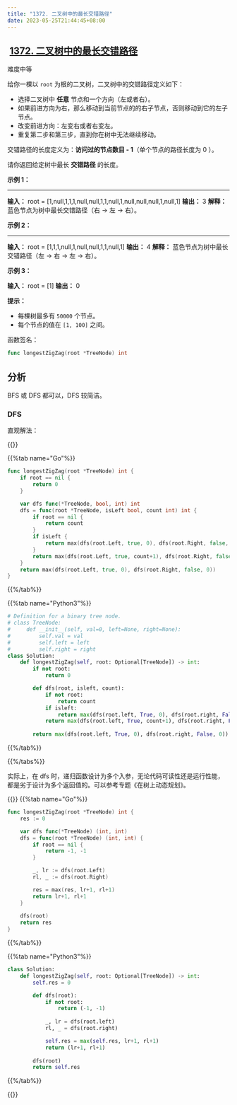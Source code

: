 ```yaml
---
title: "1372. 二叉树中的最长交错路径"
date: 2023-05-25T21:44:45+08:00
---
```


##  [1372. 二叉树中的最长交错路径](https://leetcode.cn/problems/longest-zigzag-path-in-a-binary-tree/)

难度中等

给你一棵以 `root` 为根的二叉树，二叉树中的交错路径定义如下：

- 选择二叉树中 **任意** 节点和一个方向（左或者右）。
- 如果前进方向为右，那么移动到当前节点的的右子节点，否则移动到它的左子节点。
- 改变前进方向：左变右或者右变左。
- 重复第二步和第三步，直到你在树中无法继续移动。

交错路径的长度定义为：**访问过的节点数目 - 1**（单个节点的路径长度为 0 ）。

请你返回给定树中最长 **交错路径** 的长度。

**示例 1：**

****

**输入：** root = [1,null,1,1,1,null,null,1,1,null,1,null,null,null,1,null,1]
**输出：** 3
**解释：** 蓝色节点为树中最长交错路径（右 -> 左 -> 右）。

**示例 2：**

****

**输入：** root = [1,1,1,null,1,null,null,1,1,null,1]
**输出：** 4
**解释：** 蓝色节点为树中最长交错路径（左 -> 右 -> 左 -> 右）。

**示例 3：**

**输入：** root = [1]
**输出：** 0

**提示：**

- 每棵树最多有 `50000` 个节点。
- 每个节点的值在 `[1, 100]` 之间。

函数签名：

```go
func longestZigZag(root *TreeNode) int
```

## 分析

BFS 或 DFS 都可以，DFS 较简洁。

### DFS

直观解法：

{{<tabs groupid="1">}}

{{%tab name="Go"%}}

```go
func longestZigZag(root *TreeNode) int {
    if root == nil {
        return 0
    }

    var dfs func(*TreeNode, bool, int) int
    dfs = func(root *TreeNode, isLeft bool, count int) int {
        if root == nil {
            return count
        }
        if isLeft {
            return max(dfs(root.Left, true, 0), dfs(root.Right, false, count+1))
        }
        return max(dfs(root.Left, true, count+1), dfs(root.Right, false, 0))
    }
    return max(dfs(root.Left, true, 0), dfs(root.Right, false, 0))
}
```

{{%/tab%}}

{{%tab name="Python3"%}}

```python
# Definition for a binary tree node.
# class TreeNode:
#     def __init__(self, val=0, left=None, right=None):
#         self.val = val
#         self.left = left
#         self.right = right
class Solution:
    def longestZigZag(self, root: Optional[TreeNode]) -> int:
        if not root:
            return 0

        def dfs(root, isleft, count):
            if not root:
                return count
            if isleft:
                return max(dfs(root.left, True, 0), dfs(root.right, False, count+1))
            return max(dfs(root.left, True, count+1), dfs(root.right, False, 0))
        
        return max(dfs(root.left, True, 0), dfs(root.right, False, 0))
```

{{%/tab%}}

{{%/tabs%}}

实际上，在 dfs 时，递归函数设计为多个入参，无论代码可读性还是运行性能，都是劣于设计为多个返回值的。可以参考专题《在树上动态规划》。

{{<tabs groupid="2">}}
{{%tab name="Go"%}}

```go
func longestZigZag(root *TreeNode) int {
    res := 0

    var dfs func(*TreeNode) (int, int)
    dfs = func(root *TreeNode) (int, int) {
        if root == nil {
            return -1, -1
        }

        _, lr := dfs(root.Left)
        rl, _ := dfs(root.Right)

        res = max(res, lr+1, rl+1)
        return lr+1, rl+1
    }
    
    dfs(root)
    return res
}
```

{{%/tab%}}

{{%tab name="Python3"%}}

```python
class Solution:
    def longestZigZag(self, root: Optional[TreeNode]) -> int:
        self.res = 0

        def dfs(root):
            if not root:
                return (-1, -1)
            
            _, lr = dfs(root.left)
            rl, _ = dfs(root.right)

            self.res = max(self.res, lr+1, rl+1)
            return (lr+1, rl+1)
        
        dfs(root)
        return self.res
```

{{%/tab%}}

{{</tabs>}}
